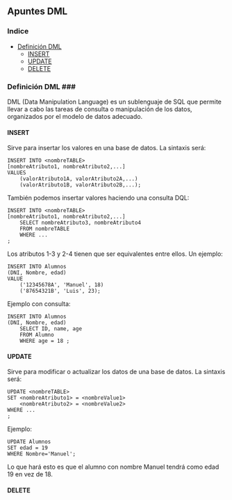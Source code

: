 ## Apuntes DML ##

### Indice ###
- [Definición DML](#DML)
	- [INSERT](#INSERT)
	- [UPDATE](#UPDATE)
	- [DELETE](#DELETE) 

### Definición DML <a name="DML"></a>###
DML (Data Manipulation Language) es un sublenguaje de SQL que permite llevar a cabo las tareas de consulta o manipulación de los datos, organizados por el modelo de datos adecuado. 

#### INSERT <a name="INSERT"></a> ####
Sirve para insertar los valores en una base de datos. La sintaxis será:

	INSERT INTO <nombreTABLE>
	[nombreAtributo1, nombreAtributo2,...]
	VALUES
		(valorAtributo1A, valorAtributo2A,...)
		(valorAtributo1B, valorAtributo2B,...);
	
También podemos insertar valores haciendo una consulta DQL:
		
	INSERT INTO <nombreTABLE>
	[nombreAtributo1, nombreAtributo2,...]
		SELECT nombreAtributo3, nombreAtributo4
		FROM nombreTABLE
		WHERE ...
	;
Los atributos 1-3 y 2-4 tienen que ser equivalentes entre ellos.
Un ejemplo:
	
	INSERT INTO Alumnos
	(DNI, Nombre, edad)
	VALUE
		('12345678A', 'Manuel', 18)
		('87654321B', 'Luis', 23);
Ejemplo con consulta:

	INSERT INTO Alumnos
	(DNI, Nombre, edad)
		SELECT ID, name, age
		FROM Alumno
		WHERE age = 18 ;

#### UPDATE <a name="UPDATE"></a> ####
Sirve para modificar o actualizar los datos de una base de datos. La sintaxis será:

	UPDATE <nombreTABLE>
	SET <nombreAtributo1> = <nombreValue1>
		<nombreAtributo2> = <nombreValue2>
	WHERE ...
	;
Ejemplo:
	
	UPDATE Alumnos
	SET edad = 19
	WHERE Nombre='Manuel';
Lo que hará esto es que el alumno con nombre Manuel tendrá como edad 19 en vez de 18.

#### DELETE <a name="DELETE"></a> ####
